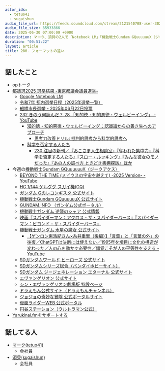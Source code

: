 ```yaml
---
actor_ids:
  - tetuo41
  - sugaishun
audio_file_url: https://feeds.soundcloud.com/stream/2121540708-user-302747142-yarukinai-280-2025_06_30.mp3
audio_file_size: 35933866
date: 2025-06-30 07:00:00 +0900
description: マーク、須貝の2人で「Notebook LM」「機動戦士Gundam GQuuuuuuX（ジークアクス）」などについて話しました。
duration: "00:51:22"
layout: article
title: 280. フォーマットの違い
---
```


## 話したこと
- opトーク
- [都議選2025 選挙結果 -東京都議会議員選挙-](https://www.nhk.or.jp/senkyo/database/togisen/2025/)
  - [Google Notebook LM](https://notebooklm.google/)
  - [令和7年 都内選挙日程（2025年選挙一覧）](https://www.senkyo.metro.tokyo.lg.jp/election/schedule/senkyo2025)
  - [船橋市長選挙 - 2025年06月22日投票](https://go2senkyo.com/local/senkyo/25300)
  - [232 きのう何読んだ？ 28 「知的徳・知的悪徳・ウェルビーイング」 - YouTube](https://www.youtube.com/watch?v=LbgbuRZl7tw)
    - [知的徳・知的悪徳・ウェルビーイング：認識論からの善き生へのアプローチ](https://toyo.repo.nii.ac.jp/records/13743)
      - [思考力改善ドリル: 批判的思考から科学的思考へ](https://www.amazon.co.jp/dp/4326102853)
    - [科学を否定する人たち](https://www.amazon.co.jp/dp/B0DZC2QH66)
      - [230 注目の新刊／『おこさま人生相談室』『奪われた集中力』『科学を否定する人たち』『スロー・ルッキング』『みんな彼女のモノだった』『あの人の調べ方 ときどき書棚探訪』ほか ](https://www.youtube.com/watch?v=qjsSHzj0ZvE&t=1351s)
- 今週の[機動戦士Gundam GQuuuuuuX（ジークアクス）](https://www.amazon.co.jp/gp/video/detail/B0CY9RNB6S/)
  - [BEYOND THE TIME (メビウスの宇宙を越えて) -2025 Version- - YouTube](https://www.youtube.com/watch?v=InPGzqxwlFg)
  - [HG 1/144 ゲルググ スガイ機(GQ)](https://bandai-hobby.net/item/01_5932/)
  - [ガンダム Gのレコンギスタ 公式サイト](https://www.g-reco.net/)
  - [機動戦士Gundam GQuuuuuuX 公式サイト](https://www.gundam.info/feature/gquuuuuux/)
  - [GUNDAM.INFO （ガンダム公式ポータル）](https://www.gundam.info/)
  - [機動戦士ガンダム 逆襲のシャア 公式情報](https://www.gundam.info/special-series/gundam-works/special-series_gundam-works_20110128_521p.html)
  - [映画『スパイダーマン：アクロス・ザ・スパイダーバース』『スパイダーマン：ビヨンド・ザ・スパイダーバース』](https://www.spider-verse.jp/)
  - [機動戦士ガンダム 水星の魔女 公式サイト](https://www.g-witch.net/)
    - [【ゲンロン東浩紀さん×糸井重里（後編）】「言葉」と「言葉の外」の往復／ChatGPTは決断には使えない／1995年を境目に文化の構造が変わった／人の心を動かす必要性／錯覚こそが人の平等性を支える - YouTube](https://www.youtube.com/watch?v=JUrJXSEh7K0)
  - [SDガンダムワールド ヒーローズ 公式サイト](https://www.sd-gundam-world.net/)
  - [SDガンダムシリーズ総合（バンダイホビーサイト）](https://bandai-hobby.net/site/SDGUNDAM/)
  - [SDガンダム ジージェネレーション エターナル 公式サイト](https://gget.ggame.jp/jp/)
  - [エヴァンゲリオン 公式サイト](https://www.evangelion.co.jp/)
  - [シン・エヴァンゲリオン劇場版 特設ページ](https://www.evangelion.co.jp/final.html)
  - [ドラえもん公式サイト（ドラえもんチャンネル）](https://dora-world.com/)
  - [ジョジョの奇妙な冒険 公式ポータルサイト](https://jojo-portal.com/)
  - [仮面ライダーWEB 公式ポータル](https://www.kamen-rider-official.com/)
  - [円谷ステーション（ウルトラマン公式）](https://m-78.jp/)
- [Yarukinai.fmをサポートする](https://note.com/tetuo41/circle)

## 話してる人
- [マーク(tetuo41)](https://twitter.com/tetuo41)
  - 会社員
- [須貝(sugaishun)](https://twitter.com/sugaishun)
  - 会社員
